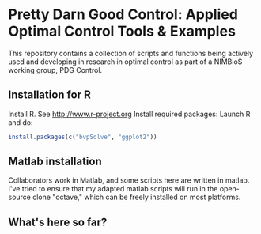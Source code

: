 Pretty Darn Good Control: Applied Optimal Control Tools & Examples 
==================================================================

This repository contains a collection of scripts and functions being
actively used and developing in research in optimal control as 
part of a NIMBioS working group, PDG Control.  


Installation for R
------------------

Install R.  See http://www.r-project.org
Install required packages:
Launch R and do:

```R 
install.packages(c("bvpSolve", "ggplot2")) 
```

Matlab installation
-------------------------------------
Collaborators work in Matlab, and some scripts here are written in matlab.
I've tried to ensure that my adapted matlab scripts will run in the open-source
clone "octave," which can be freely installed on most platforms.  


What's here so far?
------------------

